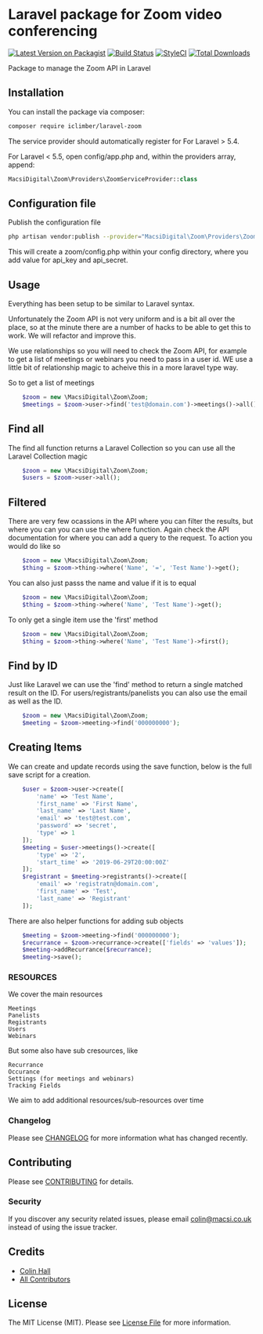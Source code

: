 # Laravel package for Zoom video conferencing

[![Latest Version on Packagist](https://img.shields.io/packagist/v/macsidigital/laravel-zoom.svg?style=flat-square)](https://packagist.org/packages/macsidigital/laravel-zoom)
[![Build Status](https://img.shields.io/travis/macsidigital/laravel-zoom/master.svg?style=flat-square)](https://travis-ci.org/MacsiDigital/laravel-zoom)
[![StyleCI](https://github.styleci.io/repos/193588988/shield?branch=master)](https://github.styleci.io/repos/193588988)
[![Total Downloads](https://img.shields.io/packagist/dt/macsidigital/laravel-zoom.svg?style=flat-square)](https://packagist.org/packages/macsidigital/laravel-zoom)

Package to manage the Zoom API in Laravel

## Installation

You can install the package via composer:

```bash
composer require iclimber/laravel-zoom
```

The service provider should automatically register for For Laravel > 5.4.

For Laravel < 5.5, open config/app.php and, within the providers array, append:

``` php
MacsiDigital\Zoom\Providers\ZoomServiceProvider::class
```

## Configuration file

Publish the configuration file

```bash
php artisan vendor:publish --provider="MacsiDigital\Zoom\Providers\ZoomServiceProvider"
```

This will create a zoom/config.php within your config directory, where you add value for api_key and api_secret.

## Usage

Everything has been setup to be similar to Laravel syntax.  

Unfortunately the Zoom API is not very uniform and is a bit all over the place, so at the minute there are a number of hacks to be able to get this to work.  We will refactor and improve this.

We use relationships so you will need to check the Zoom API, for example to get a list of meetings or webinars you need to pass in a user id. WE use a little bit of relationship magic to acheive this in a more laravel type way.

So to get a list of meetings

``` php
	$zoom = new \MacsiDigital\Zoom\Zoom;
	$meetings = $zoom->user->find('test@domain.com')->meetings()->all();
```

## Find all

The find all function returns a Laravel Collection so you can use all the Laravel Collection magic

``` php
	$zoom = new \MacsiDigital\Zoom\Zoom;
	$users = $zoom->user->all();
```

## Filtered

There are very few ocassions in the API where you can filter the results, but where you can you can use the where function.  Again check the API documentation for where you can add a query to the request.  To action you would do like so

``` php
    $zoom = new \MacsiDigital\Zoom\Zoom;
    $thing = $zoom->thing->where('Name', '=', 'Test Name')->get();
```

You can also just passs the name and value if it is to equal

``` php
    $zoom = new \MacsiDigital\Zoom\Zoom;
    $thing = $zoom->thing->where('Name', 'Test Name')->get();
```

To only get a single item use the 'first' method

``` php
    $zoom = new \MacsiDigital\Zoom\Zoom;
    $thing = $zoom->thing->where('Name', 'Test Name')->first();
```

## Find by ID

Just like Laravel we can use the 'find' method to return a single matched result on the ID.  For users/registrants/panelists you can also use the email as well as the ID.

``` php
	$zoom = new \MacsiDigital\Zoom\Zoom;
	$meeting = $zoom->meeting->find('000000000');
```

## Creating Items

We can create and update records using the save function, below is the full save script for a creation.

``` php
	$user = $zoom->user->create([
        'name' => 'Test Name',
        'first_name' => 'First Name',
        'last_name' => 'Last Name',
        'email' => 'test@test.com',
        'password' => 'secret',
        'type' => 1
    ]);
    $meeting = $user->meetings()->create([
    	'type' => '2',
    	'start_time' => '2019-06-29T20:00:00Z'
    ]);
    $registrant = $meeting->registrants()->create([
    	'email' => 'registratn@domain.com',
    	'first_name' => 'Test',
    	'last_name' => 'Registrant'
    ]);
```

There are also helper functions for adding sub objects

``` php
    $meeting = $zoom->meeting->find('000000000');
    $recurrance = $zoom->recurrance->create(['fields' => 'values']);
    $meeting->addRecurrance($recurrance);
    $meeting->save();
```

### RESOURCES

We cover the main resources

```
Meetings
Panelists
Registrants
Users
Webinars
```

But some also have sub cresources, like

```
Recurrance
Occurance
Settings (for meetings and webinars)
Tracking Fields
```

We aim to add additional resources/sub-resources over time

### Changelog

Please see [CHANGELOG](CHANGELOG.md) for more information what has changed recently.

## Contributing

Please see [CONTRIBUTING](CONTRIBUTING.md) for details.

### Security

If you discover any security related issues, please email colin@macsi.co.uk instead of using the issue tracker.

## Credits

- [Colin Hall](https://github.com/macsidigital)
- [All Contributors](../../contributors)

## License

The MIT License (MIT). Please see [License File](LICENSE.md) for more information.